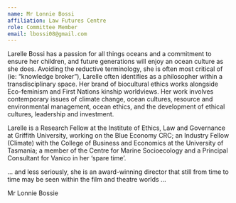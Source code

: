 ```yaml
---
name: Mr Lonnie Bossi
affiliation: Law Futures Centre
role: Committee Member
email: lbossi08@gmail.com
---
```


Larelle Bossi has a passion for all things oceans and a commitment to ensure her children, and future generations will enjoy an ocean culture as she does.  Avoiding the reductive terminology, she is often most critical of (ie: “knowledge broker”), Larelle often identifies as a philosopher within a transdisciplinary space.  Her brand of biocultural ethics works alongside Eco-feminism and First Nations kinship worldviews.  Her work involves contemporary issues of climate change, ocean cultures, resource and environmental management, ocean ethics, and the development of ethical cultures, leadership and investment.  

Larelle is a Research Fellow at the Institute of Ethics, Law and Governance at Griffith University, working on the Blue Economy CRC; an Industry Fellow (Climate) with the College of Business and Economics at the University of Tasmania; a member of the Centre for Marine Socioecology and a Principal Consultant for Vanico in her ‘spare time’. 

... and less seriously, she is an award-winning director that still from time to time may be seen within the film and theatre worlds ...


Mr Lonnie Bossie
